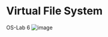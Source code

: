 # Virtual File System
OS-Lab 6
![image](https://github.com/itsAdee/VirtualTextFileMemorySystem/assets/104891437/a64c1f7a-6fa5-42c6-b6e0-df2d7149d68d)
